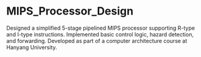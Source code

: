 # MIPS_Processor_Design
Designed a simplified 5-stage pipelined MIPS processor supporting R-type and I-type instructions. Implemented basic control logic, hazard detection, and forwarding. Developed as part of a computer architecture course at Hanyang University.
